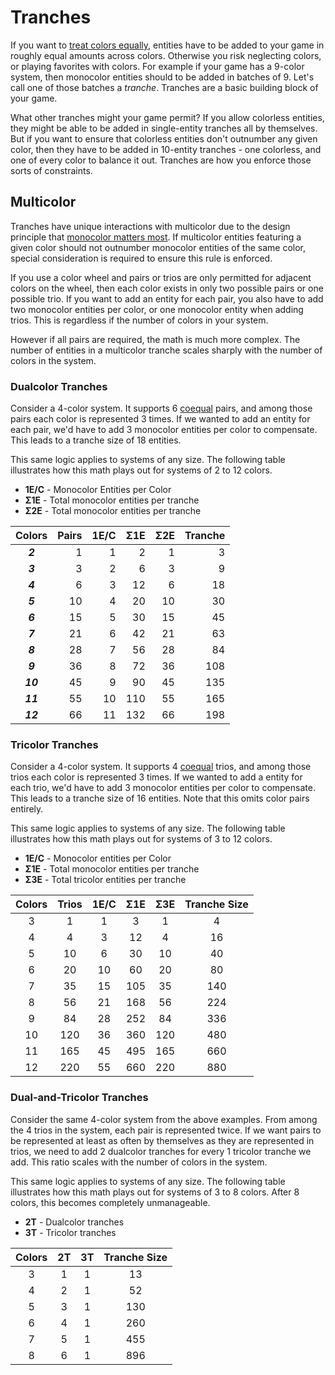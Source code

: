 # Tranches

If you want to [treat colors equally](./design-principles.md#treat-colors-equally), entities have to be added to your game in roughly equal amounts across colors. Otherwise you risk neglecting colors, or playing favorites with colors. For example if your game has a 9-color system, then monocolor entities should to be added in batches of 9. Let's call one of those batches a _tranche_. Tranches are a basic building block of your game.

What other tranches might your game permit? If you allow colorless entities, they might be able to be added in single-entity tranches all by themselves. But if you want to ensure that colorless entities don't outnumber any given color, then they have to be added in 10-entity tranches - one colorless, and one of every color to balance it out. Tranches are how you enforce those sorts of constraints.

## Multicolor

Tranches have unique interactions with multicolor due to the design principle that [monocolor matters most](./design-principles.md#monocolor-matters-most). If multicolor entities featuring a given color should not outnumber monocolor entities of the same color, special consideration is required to ensure this rule is enforced.

If you use a color wheel and pairs or trios are only permitted for adjacent colors on the wheel, then each color exists in only two possible pairs or one possible trio. If you want to add an entity for each pair, you also have to add two monocolor entities per color, or one monocolor entity when adding trios. This is regardless if the number of colors in your system.

However if all pairs are required, the math is much more complex. The number of entities in a multicolor tranche scales sharply with the number of colors in the system.

### Dualcolor Tranches

Consider a 4-color system. It supports 6 [coequal](./multicolor/color-pairs.md#primacy-vs-coequality) pairs, and among those pairs each color is represented 3 times. If we wanted to add an entity for each pair, we'd have to add 3 monocolor entities per color to compensate. This leads to a tranche size of 18 entities.

This same logic applies to systems of any size. The following table illustrates how this math plays out for systems of 2 to 12 colors.

- **1E/C** - Monocolor Entities per Color
- **Σ1E** - Total monocolor entities per tranche
- **Σ2E** - Total monocolor entities per tranche

|  Colors  | Pairs | 1E/C | Σ1E | Σ2E | Tranche |
| :------: | ----: | ---: | --: | --: | ------: |
| **_2_**  |     1 |    1 |   2 |   1 |       3 |
| **_3_**  |     3 |    2 |   6 |   3 |       9 |
| **_4_**  |     6 |    3 |  12 |   6 |      18 |
| **_5_**  |    10 |    4 |  20 |  10 |      30 |
| **_6_**  |    15 |    5 |  30 |  15 |      45 |
| **_7_**  |    21 |    6 |  42 |  21 |      63 |
| **_8_**  |    28 |    7 |  56 |  28 |      84 |
| **_9_**  |    36 |    8 |  72 |  36 |     108 |
| **_10_** |    45 |    9 |  90 |  45 |     135 |
| **_11_** |    55 |   10 | 110 |  55 |     165 |
| **_12_** |    66 |   11 | 132 |  66 |     198 |

### Tricolor Tranches

Consider a 4-color system. It supports 4 [coequal](./multicolor/color-pairs.md#primacy-vs-coequality) trios, and among those trios each color is represented 3 times. If we wanted to add a entity for each trio, we'd have to add 3 monocolor entities per color to compensate. This leads to a tranche size of 16 entities. Note that this omits color pairs entirely.

This same logic applies to systems of any size. The following table illustrates how this math plays out for systems of 3 to 12 colors.

- **1E/C** - Monocolor entities per Color
- **Σ1E** - Total monocolor entities per tranche
- **Σ3E** - Total tricolor entities per tranche

| Colors | Trios | 1E/C | Σ1E | Σ3E | Tranche Size |
| :----: | :---: | :--: | :-: | :-: | :----------: |
|   3    |   1   |  1   |  3  |  1  |      4       |
|   4    |   4   |  3   | 12  |  4  |      16      |
|   5    |  10   |  6   | 30  | 10  |      40      |
|   6    |  20   |  10  | 60  | 20  |      80      |
|   7    |  35   |  15  | 105 | 35  |     140      |
|   8    |  56   |  21  | 168 | 56  |     224      |
|   9    |  84   |  28  | 252 | 84  |     336      |
|   10   |  120  |  36  | 360 | 120 |     480      |
|   11   |  165  |  45  | 495 | 165 |     660      |
|   12   |  220  |  55  | 660 | 220 |     880      |

### Dual-and-Tricolor Tranches

Consider the same 4-color system from the above examples. From among the 4 trios in the system, each pair is represented twice. If we want pairs to be represented at least as often by themselves as they are represented in trios, we need to add 2 dualcolor tranches for every 1 tricolor tranche we add. This ratio scales with the number of colors in the system.

This same logic applies to systems of any size. The following table illustrates how this math plays out for systems of 3 to 8 colors. After 8 colors, this becomes completely unmanageable.

- **2T** - Dualcolor tranches
- **3T** - Tricolor tranches

| Colors | 2T  | 3T  | Tranche Size |
| :----: | :-: | :-: | :----------: |
|   3    |  1  |  1  |      13      |
|   4    |  2  |  1  |      52      |
|   5    |  3  |  1  |     130      |
|   6    |  4  |  1  |     260      |
|   7    |  5  |  1  |     455      |
|   8    |  6  |  1  |     896      |

